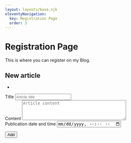```yaml
---
layout: layouts/base.njk
eleventyNavigation:
  key: Registration Page
  order: 3
---
```

# Registration Page

This is where you can register on my Blog.


<?php

require 'database/database.php';

$errors = [];

if ($_SERVER['REQUEST_METHOD'] == 'POST') {
    if ($_POST['title'] == '') {
        $errors[] = 'Title is required';
    }
    if ($_POST['content'] == '') {
        $errors[] = 'Content is required';
    }

    if (empty($errors)) {
        $sql =
            'INSERT INTO article (title, content, published_at) VALUES (?, ?, ?)';

        $stmt = mysqli_prepare($conn, $sql);

        if ($stmt === false) {
            echo mysqli_error($conn);
        } else {
            mysqli_stmt_bind_param(
                $stmt,
                'sss',
                $_POST['title'],
                $_POST['content'],
                $_POST['published_at']
            );

            if (mysqli_stmt_execute($stmt)) {
                $id = mysqli_insert_id($conn);
                echo "Inserted record with ID: $id";
            } else {
                echo mysqli_stmt_error($stmt);
            }
        }
    }
}
?>

<?php require 'includes/header.php'; ?>

<h2>New article</h2>

<?php if (!empty($errors)): ?>
<ul>
 <?php foreach ($errors as $error): ?>
 <li><?= $error ?></li>
 <?php endforeach; ?>
</ul>
<?php endif; ?>

<form method="post" id="formArticle">

 <div>
  <label for="title">Title</label>
  <input name="title" id="title" placeholder="Article title">
 </div>

 <div>
  <label for="content">Content</label>
  <textarea name="content" rows="4" cols="40" id="content" placeholder="Article content"></textarea>
 </div>

 <div>
  <label for="published_at">Publication date and time</label>
  <input type="datetime-local" name="published_at" id="published_at">
 </div>


 <button>Add</button>

</form>

<?php require 'includes/footer.php'; ?>